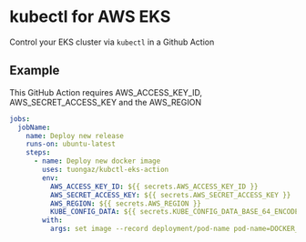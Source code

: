 # kubectl for AWS EKS

Control your EKS cluster via `kubectl` in a Github Action

## Example

This GitHub Action requires AWS_ACCESS_KEY_ID, AWS_SECRET_ACCESS_KEY and the AWS_REGION

```yaml
jobs:
  jobName:
    name: Deploy new release
    runs-on: ubuntu-latest
    steps:
      - name: Deploy new docker image
        uses: tuongaz/kubctl-eks-action
        env:
          AWS_ACCESS_KEY_ID: ${{ secrets.AWS_ACCESS_KEY_ID }}
          AWS_SECRET_ACCESS_KEY: ${{ secrets.AWS_SECRET_ACCESS_KEY }}
          AWS_REGION: ${{ secrets.AWS_REGION }}
          KUBE_CONFIG_DATA: ${{ secrets.KUBE_CONFIG_DATA_BASE_64_ENCODED }}
        with:
          args: set image --record deployment/pod-name pod-name=DOCKER_IMAGE_URL
```
